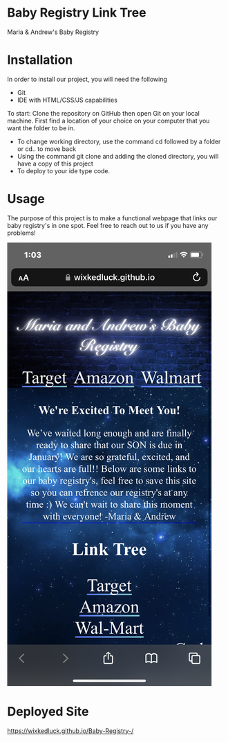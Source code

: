 # Baby Registry Link Tree
Maria & Andrew's Baby Registry


# Installation
In order to install our project, you will need the following

- Git
- IDE with HTML/CSS/JS capabilities 

To start: 
Clone the repository on GitHub then open Git on your local machine. First find a location of your choice on your computer that you want the folder to be in.
- To change working directory, use the command cd followed by a folder or cd.. to move back  
- Using the command git clone and adding the cloned directory, you will have a copy of this project
- To deploy to your ide type code. 

# Usage 
The purpose of this project is to make a functional webpage that links our baby registry's in one spot. Feel free to reach out to us if you have any problems!


![Project01-CafeZest](./images/MediaQuery.png)

# Deployed Site 

https://wixkedluck.github.io/Baby-Registry-/

